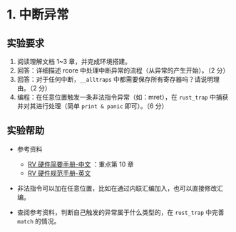 # 1. 中断异常

## 实验要求

1. 阅读理解文档 1~3 章，并完成环境搭建。
2. 回答：详细描述 rcore 中处理中断异常的流程（从异常的产生开始）。（2 分）
3. 回答：对于任何中断，`__alltraps` 中都需要保存所有寄存器吗？请说明理由。（2 分）
4. 编程：在任意位置触发一条非法指令异常（如：mret），在 `rust_trap` 中捕获并对其进行处理（简单 `print & panic` 即可）。（6 分）

## 实验帮助

- 参考资料

  - [RV 硬件简要手册-中文](http://crva.ict.ac.cn/documents/RISC-V-Reader-Chinese-v2p1.pdf) ：重点第 10 章
  - [RV 硬件规范手册-英文](https://riscv.org/specifications/privileged-isa/)

- 非法指令可以加在任意位置，比如在通过内联汇编加入，也可以直接修改汇编。
- 查阅参考资料，判断自己触发的异常属于什么类型的，在 `rust_trap` 中完善 `match` 的情况。
